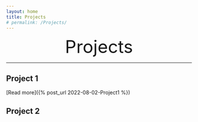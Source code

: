 ```yaml
---
layout: home
title: Projects
# permalink: /Projects/
---
```



<div align='center'><font size='60'>Projects</font></div>

---

## Project 1

[Read more]({% post_url 2022-08-02-Project1 %})

## Project 2

